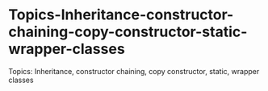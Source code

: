 # Topics-Inheritance-constructor-chaining-copy-constructor-static-wrapper-classes
Topics: Inheritance, constructor chaining, copy constructor, static, wrapper classes
